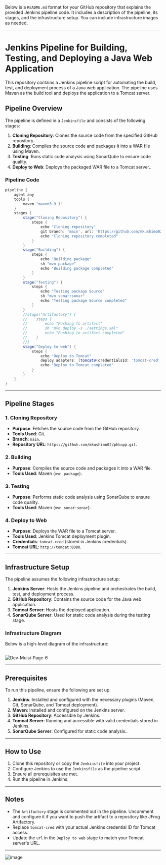 Below is a `README.md` format for your GitHub repository that explains the provided Jenkins pipeline code. It includes a description of the pipeline, its stages, and the infrastructure setup. You can include infrastructure images as needed.

---

# Jenkins Pipeline for Building, Testing, and Deploying a Java Web Application

This repository contains a Jenkins pipeline script for automating the build, test, and deployment process of a Java web application. The pipeline uses Maven as the build tool and deploys the application to a Tomcat server.

## Pipeline Overview

The pipeline is defined in a `Jenkinsfile` and consists of the following stages:

1. **Cloning Repository**: Clones the source code from the specified GitHub repository.
2. **Building**: Compiles the source code and packages it into a WAR file using Maven.
3. **Testing**: Runs static code analysis using SonarQube to ensure code quality.
4. **Deploy to Web**: Deploys the packaged WAR file to a Tomcat server..

### Pipeline Code

```groovy
pipeline {
    agent any
    tools {
        maven "maven3.9.1"
    }
    stages {
        stage("Cloning Repository") {
            steps {
                echo "Cloning repository"
                git branch: 'main', url: 'https://github.com/mkushimo02/phbapp.git'
                echo "Cloning repository completed"
            }
        }
        stage("Building") {
            steps {
                echo "Building package"
                sh "mvn package"
                echo "Building package completed"
            }
        }
        stage("Testing") {
            steps {
                echo "Testing package Source"
                sh "mvn sonar:sonar"
                echo "Testing package Source completed"
            }
        }
        //stage("Artifactory") {
        //    steps {
        //        echo "Pushing to artifact"
        //        sh "mvn deploy -s ./settings.xml"
        //        echo "Pushing to artifact completed"
        //    }
        //}
        stage("Deploy to web") {
            steps {
                echo "Deploy to Tomcat"
                deploy adapters: [tomcat9(credentialsId: 'tomcat-cred', path: '', url: 'http://tomcat:8080')], contextPath: null, war: 'target/*.war'
                echo "Deploy to Tomcat completed"
            }
        }
    }
}
```

---

## Pipeline Stages

### 1. Cloning Repository
- **Purpose**: Fetches the source code from the GitHub repository.
- **Tools Used**: Git.
- **Branch**: `main`.
- **Repository URL**: `https://github.com/mkushimo02/phbapp.git`.

### 2. Building
- **Purpose**: Compiles the source code and packages it into a WAR file.
- **Tools Used**: Maven (`mvn package`).

### 3. Testing
- **Purpose**: Performs static code analysis using SonarQube to ensure code quality.
- **Tools Used**: Maven (`mvn sonar:sonar`).

### 4. Deploy to Web
- **Purpose**: Deploys the WAR file to a Tomcat server.
- **Tools Used**: Jenkins Tomcat deployment plugin.
- **Credentials**: `tomcat-cred` (stored in Jenkins credentials).
- **Tomcat URL**: `http://tomcat:8080`.

---

## Infrastructure Setup

The pipeline assumes the following infrastructure setup:

1. **Jenkins Server**: Hosts the Jenkins pipeline and orchestrates the build, test, and deployment process.
2. **GitHub Repository**: Contains the source code for the Java web application.
3. **Tomcat Server**: Hosts the deployed application.
4. **SonarQube Server**: Used for static code analysis during the testing stage.

### Infrastructure Diagram

Below is a high-level diagram of the infrastructure:

```

```
![Dev-Muisi-Page-6](https://github.com/user-attachments/assets/791db412-2c05-4829-ae5f-c6912e9f7d15)


---

## Prerequisites

To run this pipeline, ensure the following are set up:

1. **Jenkins**: Installed and configured with the necessary plugins (Maven, Git, SonarQube, and Tomcat deployment).
2. **Maven**: Installed and configured on the Jenkins server.
3. **GitHub Repository**: Accessible by Jenkins.
4. **Tomcat Server**: Running and accessible with valid credentials stored in Jenkins.
5. **SonarQube Server**: Configured for static code analysis..

---

## How to Use

1. Clone this repository or copy the `Jenkinsfile` into your project.
2. Configure Jenkins to use the `Jenkinsfile` as the pipeline script.
3. Ensure all prerequisites are met.
4. Run the pipeline in Jenkins.

---

## Notes

- The `Artifactory` stage is commented out in the pipeline. Uncomment and configure it if you want to push the artifact to a repository like JFrog Artifactory.
- Replace `tomcat-cred` with your actual Jenkins credential ID for Tomcat access.
- Update the `url` in the `Deploy to web` stage to match your Tomcat server's URL.

---
![image](https://github.com/user-attachments/assets/8bdea1a1-787d-40fc-8ab4-2ecf52f213ba)

